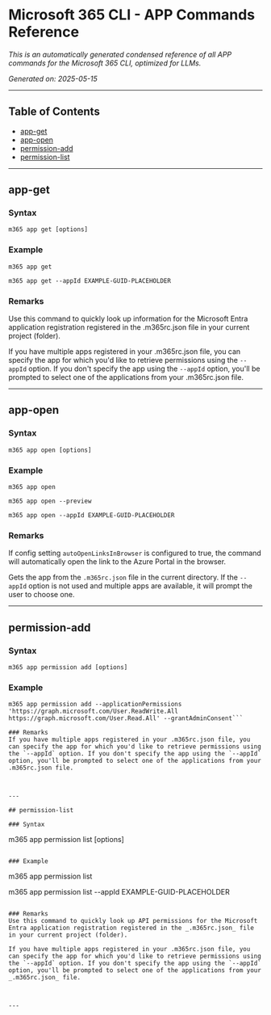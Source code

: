 <!-- DISCLAIMER: All secrets, passwords, and sensitive values in this document are examples only and not real credentials. -->
# Microsoft 365 CLI - APP Commands Reference

*This is an automatically generated condensed reference of all APP commands for the Microsoft 365 CLI, optimized for LLMs.*

*Generated on: 2025-05-15*

---

## Table of Contents

- [app-get](#app-get)
- [app-open](#app-open)
- [permission-add](#permission-add)
- [permission-list](#permission-list)

---

## app-get

### Syntax
```
m365 app get [options]
```

### Example
```
m365 app get

m365 app get --appId EXAMPLE-GUID-PLACEHOLDER

```

### Remarks
Use this command to quickly look up information for the Microsoft Entra application registration registered in the .m365rc.json file in your current project (folder).

If you have multiple apps registered in your .m365rc.json file, you can specify the app for which you'd like to retrieve permissions using the `--appId` option. If you don't specify the app using the `--appId` option, you'll be prompted to select one of the applications from your .m365rc.json file.



---

## app-open

### Syntax
```
m365 app open [options]
```

### Example
```
m365 app open

m365 app open --preview

m365 app open --appId EXAMPLE-GUID-PLACEHOLDER 

```

### Remarks
If config setting `autoOpenLinksInBrowser` is configured to true, the command will automatically open the link to the Azure Portal in the browser.

Gets the app from the `.m365rc.json` file in the current directory. If the `--appId` option is not used and multiple apps are available, it will prompt the user to choose one.



---

## permission-add

### Syntax
```
m365 app permission add [options]
```

### Example
```
m365 app permission add --applicationPermissions 'https://graph.microsoft.com/User.ReadWrite.All https://graph.microsoft.com/User.Read.All' --grantAdminConsent```

### Remarks
If you have multiple apps registered in your .m365rc.json file, you can specify the app for which you'd like to retrieve permissions using the `--appId` option. If you don't specify the app using the `--appId` option, you'll be prompted to select one of the applications from your .m365rc.json file.



---

## permission-list

### Syntax
```
m365 app permission list [options]
```

### Example
```
m365 app permission list

m365 app permission list --appId EXAMPLE-GUID-PLACEHOLDER

```

### Remarks
Use this command to quickly look up API permissions for the Microsoft Entra application registration registered in the _.m365rc.json_ file in your current project (folder).

If you have multiple apps registered in your .m365rc.json file, you can specify the app for which you'd like to retrieve permissions using the `--appId` option. If you don't specify the app using the `--appId` option, you'll be prompted to select one of the applications from your _.m365rc.json_ file.



---
